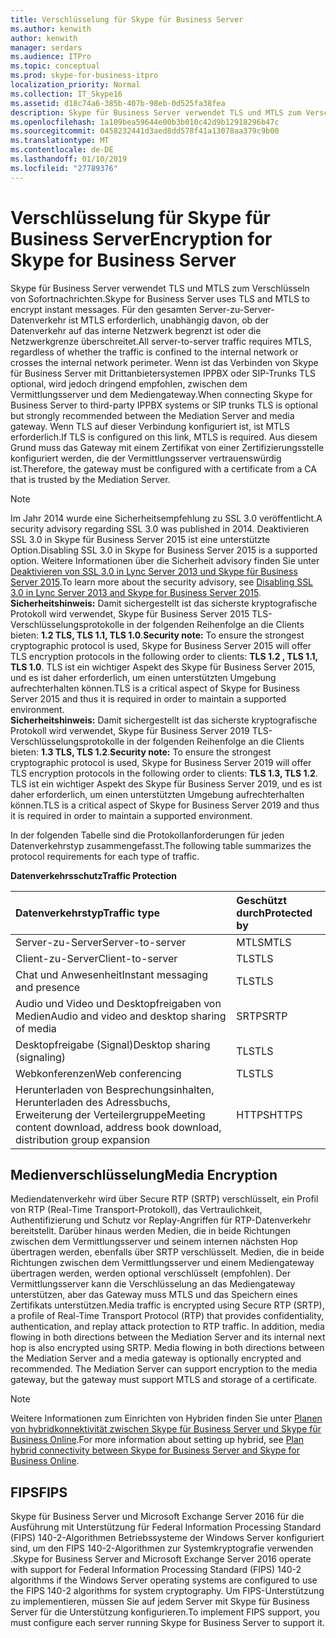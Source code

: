 ```yaml
---
title: Verschlüsselung für Skype für Business Server
ms.author: kenwith
author: kenwith
manager: serdars
ms.audience: ITPro
ms.topic: conceptual
ms.prod: skype-for-business-itpro
localization_priority: Normal
ms.collection: IT_Skype16
ms.assetid: d18c74a6-385b-407b-98eb-0d525fa38fea
description: Skype für Business Server verwendet TLS und MTLS zum Verschlüsseln von Sofortnachrichten. Für den gesamten Server-zu-Server-Datenverkehr ist MTLS erforderlich, unabhängig davon, ob der Datenverkehr auf das interne Netzwerk begrenzt ist oder die Netzwerkgrenze überschreitet. Wenn ist das Verbinden von Skype für Business Server mit 3. Partei IPPBX Systemen oder SIP-Trunks TLS optional, wird jedoch dringend empfohlen, zwischen dem Vermittlungsserver und dem Mediengateway. Wenn TLS auf dieser Verbindung konfiguriert ist, ist MTLS erforderlich. Aus diesem Grund muss das Gateway mit einem Zertifikat von einer Zertifizierungsstelle konfiguriert werden, die der Vermittlungsserver vertrauenswürdig ist.
ms.openlocfilehash: 1a109bea59644e00b3b010c42d9b12918296b47c
ms.sourcegitcommit: 0458232441d3aed8dd578f41a13078aa379c9b00
ms.translationtype: MT
ms.contentlocale: de-DE
ms.lasthandoff: 01/10/2019
ms.locfileid: "27789376"
---
```

# <a name="encryption-for-skype-for-business-server"></a><span data-ttu-id="891d8-107">Verschlüsselung für Skype für Business Server</span><span class="sxs-lookup"><span data-stu-id="891d8-107">Encryption for Skype for Business Server</span></span>
 
<span data-ttu-id="891d8-108">Skype für Business Server verwendet TLS und MTLS zum Verschlüsseln von Sofortnachrichten.</span><span class="sxs-lookup"><span data-stu-id="891d8-108">Skype for Business Server uses TLS and MTLS to encrypt instant messages.</span></span> <span data-ttu-id="891d8-109">Für den gesamten Server-zu-Server-Datenverkehr ist MTLS erforderlich, unabhängig davon, ob der Datenverkehr auf das interne Netzwerk begrenzt ist oder die Netzwerkgrenze überschreitet.</span><span class="sxs-lookup"><span data-stu-id="891d8-109">All server-to-server traffic requires MTLS, regardless of whether the traffic is confined to the internal network or crosses the internal network perimeter.</span></span> <span data-ttu-id="891d8-110">Wenn ist das Verbinden von Skype für Business Server mit Drittanbietersystemen IPPBX oder SIP-Trunks TLS optional, wird jedoch dringend empfohlen, zwischen dem Vermittlungsserver und dem Mediengateway.</span><span class="sxs-lookup"><span data-stu-id="891d8-110">When connecting Skype for Business Server to third-party IPPBX systems or SIP trunks TLS is optional but strongly recommended between the Mediation Server and media gateway.</span></span> <span data-ttu-id="891d8-111">Wenn TLS auf dieser Verbindung konfiguriert ist, ist MTLS erforderlich.</span><span class="sxs-lookup"><span data-stu-id="891d8-111">If TLS is configured on this link, MTLS is required.</span></span> <span data-ttu-id="891d8-112">Aus diesem Grund muss das Gateway mit einem Zertifikat von einer Zertifizierungsstelle konfiguriert werden, die der Vermittlungsserver vertrauenswürdig ist.</span><span class="sxs-lookup"><span data-stu-id="891d8-112">Therefore, the gateway must be configured with a certificate from a CA that is trusted by the Mediation Server.</span></span>
  
> [!NOTE]
> <span data-ttu-id="891d8-113">Im Jahr 2014 wurde eine Sicherheitsempfehlung zu SSL 3.0 veröffentlicht.</span><span class="sxs-lookup"><span data-stu-id="891d8-113">A security advisory regarding SSL 3.0 was published in 2014.</span></span> <span data-ttu-id="891d8-114">Deaktivieren SSL 3.0 in Skype für Business Server 2015 ist eine unterstützte Option.</span><span class="sxs-lookup"><span data-stu-id="891d8-114">Disabling SSL 3.0 in Skype for Business Server 2015 is a supported option.</span></span> <span data-ttu-id="891d8-115">Weitere Informationen über die Sicherheit advisory finden Sie unter [Deaktivieren von SSL 3.0 in Lync Server 2013 und Skype für Business Server 2015](https://blogs.technet.microsoft.com/uclobby/2014/10/22/disabling-ssl-3-0-in-lync-server-2013/).</span><span class="sxs-lookup"><span data-stu-id="891d8-115">To learn more about the security advisory, see [Disabling SSL 3.0 in Lync Server 2013 and Skype for Business Server 2015](https://blogs.technet.microsoft.com/uclobby/2014/10/22/disabling-ssl-3-0-in-lync-server-2013/).</span></span><br/>
<span data-ttu-id="891d8-116">**Sicherheitshinweis:** Damit sichergestellt ist das sicherste kryptografische Protokoll wird verwendet, Skype für Business Server 2015 TLS-Verschlüsselungsprotokolle in der folgenden Reihenfolge an die Clients bieten: **1.2 TLS, TLS 1.1, TLS 1.0**.</span><span class="sxs-lookup"><span data-stu-id="891d8-116">**Security note:** To ensure the strongest cryptographic protocol is used, Skype for Business Server 2015 will offer TLS encryption protocols in the following order to clients: **TLS 1.2 , TLS 1.1, TLS 1.0**.</span></span> <span data-ttu-id="891d8-117">TLS ist ein wichtiger Aspekt des Skype für Business Server 2015, und es ist daher erforderlich, um einen unterstützten Umgebung aufrechterhalten können.</span><span class="sxs-lookup"><span data-stu-id="891d8-117">TLS is a critical aspect of Skype for Business Server 2015 and thus it is required in order to maintain a supported environment.</span></span><br/>
<span data-ttu-id="891d8-118">**Sicherheitshinweis:** Damit sichergestellt ist das sicherste kryptografische Protokoll wird verwendet, Skype für Business Server 2019 TLS-Verschlüsselungsprotokolle in der folgenden Reihenfolge an die Clients bieten: **1.3 TLS, TLS 1.2**.</span><span class="sxs-lookup"><span data-stu-id="891d8-118">**Security note:** To ensure the strongest cryptographic protocol is used, Skype for Business Server 2019 will offer TLS encryption protocols in the following order to clients: **TLS 1.3, TLS 1.2**.</span></span> <span data-ttu-id="891d8-119">TLS ist ein wichtiger Aspekt des Skype für Business Server 2019, und es ist daher erforderlich, um einen unterstützten Umgebung aufrechterhalten können.</span><span class="sxs-lookup"><span data-stu-id="891d8-119">TLS is a critical aspect of Skype for Business Server 2019 and thus it is required in order to maintain a supported environment.</span></span> 
  
<span data-ttu-id="891d8-120">In der folgenden Tabelle sind die Protokollanforderungen für jeden Datenverkehrstyp zusammengefasst.</span><span class="sxs-lookup"><span data-stu-id="891d8-120">The following table summarizes the protocol requirements for each type of traffic.</span></span> 
  
<span data-ttu-id="891d8-121">**Datenverkehrsschutz**</span><span class="sxs-lookup"><span data-stu-id="891d8-121">**Traffic Protection**</span></span>

|<span data-ttu-id="891d8-122">**Datenverkehrstyp**</span><span class="sxs-lookup"><span data-stu-id="891d8-122">**Traffic type**</span></span>|<span data-ttu-id="891d8-123">**Geschützt durch**</span><span class="sxs-lookup"><span data-stu-id="891d8-123">**Protected by**</span></span>|
|:-----|:-----|
|<span data-ttu-id="891d8-124">Server-zu-Server</span><span class="sxs-lookup"><span data-stu-id="891d8-124">Server-to-server</span></span>  <br/> |<span data-ttu-id="891d8-125">MTLS</span><span class="sxs-lookup"><span data-stu-id="891d8-125">MTLS</span></span>  <br/> |
|<span data-ttu-id="891d8-126">Client-zu-Server</span><span class="sxs-lookup"><span data-stu-id="891d8-126">Client-to-server</span></span>  <br/> |<span data-ttu-id="891d8-127">TLS</span><span class="sxs-lookup"><span data-stu-id="891d8-127">TLS</span></span>  <br/> |
|<span data-ttu-id="891d8-128">Chat und Anwesenheit</span><span class="sxs-lookup"><span data-stu-id="891d8-128">Instant messaging and presence</span></span>  <br/> |<span data-ttu-id="891d8-129">TLS</span><span class="sxs-lookup"><span data-stu-id="891d8-129">TLS</span></span>  <br/> |
|<span data-ttu-id="891d8-130">Audio und Video und Desktopfreigaben von Medien</span><span class="sxs-lookup"><span data-stu-id="891d8-130">Audio and video and desktop sharing of media</span></span>  <br/> |<span data-ttu-id="891d8-131">SRTP</span><span class="sxs-lookup"><span data-stu-id="891d8-131">SRTP</span></span>  <br/> |
|<span data-ttu-id="891d8-132">Desktopfreigabe (Signal)</span><span class="sxs-lookup"><span data-stu-id="891d8-132">Desktop sharing (signaling)</span></span>  <br/> |<span data-ttu-id="891d8-133">TLS</span><span class="sxs-lookup"><span data-stu-id="891d8-133">TLS</span></span>  <br/> |
|<span data-ttu-id="891d8-134">Webkonferenzen</span><span class="sxs-lookup"><span data-stu-id="891d8-134">Web conferencing</span></span>  <br/> |<span data-ttu-id="891d8-135">TLS</span><span class="sxs-lookup"><span data-stu-id="891d8-135">TLS</span></span>  <br/> |
|<span data-ttu-id="891d8-136">Herunterladen von Besprechungsinhalten, Herunterladen des Adressbuchs, Erweiterung der Verteilergruppe</span><span class="sxs-lookup"><span data-stu-id="891d8-136">Meeting content download, address book download, distribution group expansion</span></span>  <br/> |<span data-ttu-id="891d8-137">HTTPS</span><span class="sxs-lookup"><span data-stu-id="891d8-137">HTTPS</span></span>  <br/> |
   
## <a name="media-encryption"></a><span data-ttu-id="891d8-138">Medienverschlüsselung</span><span class="sxs-lookup"><span data-stu-id="891d8-138">Media Encryption</span></span>

<span data-ttu-id="891d8-p106">Mediendatenverkehr wird über Secure RTP (SRTP) verschlüsselt, ein Profil von RTP (Real-Time Transport-Protokoll), das Vertraulichkeit, Authentifizierung und Schutz vor Replay-Angriffen für RTP-Datenverkehr bereitstellt. Darüber hinaus werden Medien, die in beide Richtungen zwischen dem Vermittlungsserver und seinem internen nächsten Hop übertragen werden, ebenfalls über SRTP verschlüsselt. Medien, die in beide Richtungen zwischen dem Vermittlungsserver und einem Mediengateway übertragen werden, werden optional verschlüsselt (empfohlen). Der Vermittlungsserver kann die Verschlüsselung an das Mediengateway unterstützen, aber das Gateway muss MTLS und das Speichern eines Zertifikats unterstützen.</span><span class="sxs-lookup"><span data-stu-id="891d8-p106">Media traffic is encrypted using Secure RTP (SRTP), a profile of Real-Time Transport Protocol (RTP) that provides confidentiality, authentication, and replay attack protection to RTP traffic. In addition, media flowing in both directions between the Mediation Server and its internal next hop is also encrypted using SRTP. Media flowing in both directions between the Mediation Server and a media gateway is optionally encrypted and recommended. The Mediation Server can support encryption to the media gateway, but the gateway must support MTLS and storage of a certificate.</span></span>
  
> [!NOTE]
> <span data-ttu-id="891d8-143">Weitere Informationen zum Einrichten von Hybriden finden Sie unter [Planen von hybridkonnektivität zwischen Skype für Business Server und Skype für Business Online](../../../SfBServer2019/hybrid/plan-hybrid-connectivity.md).</span><span class="sxs-lookup"><span data-stu-id="891d8-143">For more information about setting up hybrid, see [Plan hybrid connectivity between Skype for Business Server and Skype for Business Online](../../../SfBServer2019/hybrid/plan-hybrid-connectivity.md).</span></span>
  
## <a name="fips"></a><span data-ttu-id="891d8-144">FIPS</span><span class="sxs-lookup"><span data-stu-id="891d8-144">FIPS</span></span>

<span data-ttu-id="891d8-145">Skype für Business Server und Microsoft Exchange Server 2016 für die Ausführung mit Unterstützung für Federal Information Processing Standard (FIPS) 140-2-Algorithmen Betriebssysteme der Windows Server konfiguriert sind, um den FIPS 140-2-Algorithmen zur Systemkryptografie verwenden .</span><span class="sxs-lookup"><span data-stu-id="891d8-145">Skype for Business Server and Microsoft Exchange Server 2016 operate with support for Federal Information Processing Standard (FIPS) 140-2 algorithms if the Windows Server operating systems are configured to use the FIPS 140-2 algorithms for system cryptography.</span></span> <span data-ttu-id="891d8-146">Um FIPS-Unterstützung zu implementieren, müssen Sie auf jedem Server mit Skype für Business Server für die Unterstützung konfigurieren.</span><span class="sxs-lookup"><span data-stu-id="891d8-146">To implement FIPS support, you must configure each server running Skype for Business Server to support it.</span></span>
  

